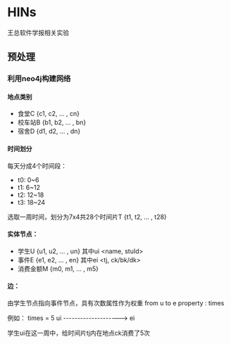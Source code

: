 # HINs
王总软件学报相关实验


## 预处理

### 利用neo4j构建网络

#### 地点类别
- 食堂C {c1, c2, ... , cn}
- 校车站B {b1, b2, ... , bn}
- 宿舍D {d1, d2, ... , dn}

#### 时间划分
每天分成4个时间段：
- t0: 0~6
- t1: 6~12
- t2: 12~18
- t3: 18~24 

选取一周时间，划分为7x4共28个时间片T {t1, t2, ... , t28}

#### 实体节点：
- 学生U {u1, u2, ... , un} 其中ui <name, stuId>
- 事件E {e1, e2, ... , en} 其中ei <tj, ck/bk/dk>
- 消费金额M {m0, m1, ... , m5}

#### 边：
由学生节点指向事件节点，具有次数属性作为权重
from u
to e
property : times

例如：
         times = 5
ui --------------------> ei

学生ui在这一周中，给时间片tj内在地点ck消费了5次
